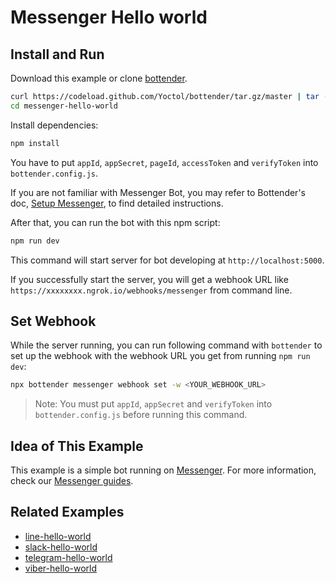 # Messenger Hello world

## Install and Run

Download this example or clone [bottender](https://github.com/Yoctol/bottender).

```sh
curl https://codeload.github.com/Yoctol/bottender/tar.gz/master | tar -xz --strip=2 bottender-master/examples/messenger-hello-world
cd messenger-hello-world
```

Install dependencies:

```sh
npm install
```

You have to put `appId`, `appSecret`, `pageId`, `accessToken` and `verifyToken` into `bottender.config.js`.

If you are not familiar with Messenger Bot, you may refer to Bottender's doc, [Setup Messenger](https://bottender.js.org/docs/channel-messenger-setup), to find detailed instructions.

After that, you can run the bot with this npm script:

```sh
npm run dev
```

This command will start server for bot developing at `http://localhost:5000`.

If you successfully start the server, you will get a webhook URL like `https://xxxxxxxx.ngrok.io/webhooks/messenger` from command line.

## Set Webhook

While the server running, you can run following command with `bottender` to set up the webhook with the webhook URL you get from running `npm run dev`:

```sh
npx bottender messenger webhook set -w <YOUR_WEBHOOK_URL>
```

> Note: You must put `appId`, `appSecret` and `verifyToken` into `bottender.config.js` before running this command.

## Idea of This Example

This example is a simple bot running on [Messenger](https://www.messenger.com/).
For more information, check our [Messenger guides](https://bottender.js.org/docs/channel-messenger-setup).

## Related Examples

- [line-hello-world](../line-hello-world)
- [slack-hello-world](../slack-hello-world)
- [telegram-hello-world](../telegram-hello-world)
- [viber-hello-world](../viber-hello-world)
